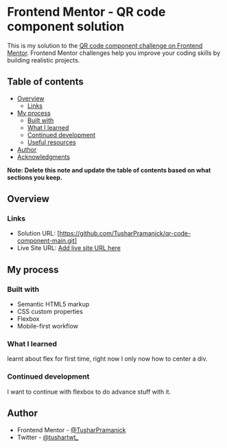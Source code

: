 # Frontend Mentor - QR code component solution

This is my solution to the [QR code component challenge on Frontend Mentor](https://www.frontendmentor.io/challenges/qr-code-component-iux_sIO_H). Frontend Mentor challenges help you improve your coding skills by building realistic projects. 

## Table of contents

- [Overview](#overview)
  - [Links](#links)
- [My process](#my-process)
  - [Built with](#built-with)
  - [What I learned](#what-i-learned)
  - [Continued development](#continued-development)
  - [Useful resources](#useful-resources)
- [Author](#author)
- [Acknowledgments](#acknowledgments)

**Note: Delete this note and update the table of contents based on what sections you keep.**

## Overview

### Links

- Solution URL: [https://github.com/TusharPramanick/qr-code-component-main.git]
- Live Site URL: [Add live site URL here](https://your-live-site-url.com)

## My process

### Built with

- Semantic HTML5 markup
- CSS custom properties
- Flexbox
- Mobile-first workflow

### What I learned

learnt about flex for first time, right now I only now how to center a div.

### Continued development

I want to continue with flexbox to do advance stuff with it.

## Author

- Frontend Mentor - [@TusharPramanick](https://www.frontendmentor.io/profile/TusharPramanick)
- Twitter - [@tushartwt_](https://twitter.com/tushartwt_)

